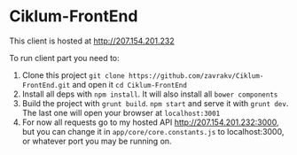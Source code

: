 # Ciklum-FrontEnd

This client is hosted at http://207.154.201.232

To run client part you need to: 
1. Clone this project ```git clone https://github.com/zavrakv/Ciklum-FrontEnd.git``` and open it 
```cd Ciklum-FrontEnd```
2. Install all deps with ```npm install```. It will also install all ```bower components```
3. Build the project with ```grunt build```. ```npm start``` and serve it with ```grunt dev```. The last one will open your browser at
```localhost:3001```
4. For now all requests go to my hosted API http://207.154.201.232:3000, but you can change it in ```app/core/core.constants.js``` to 
localhost:3000, or whatever port you may be running on.
